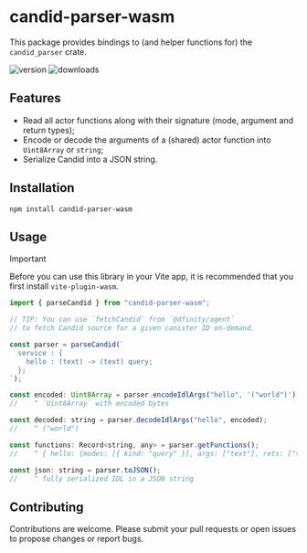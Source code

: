 # candid-parser-wasm

This package provides bindings to (and helper functions for) the `candid_parser` crate.

![version][version-image]
![downloads][dl-image]

## Features
- Read all actor functions along with their signature (mode, argument and return types);
- Encode or decode the arguments of a (shared) actor function into `Uint8Array` or `string`;
- Serialize Candid into a JSON string.

## Installation

`npm install candid-parser-wasm`

## Usage

> [!IMPORTANT] 
> Before you can use this library in your Vite app, it is recommended that you first install `vite-plugin-wasm`.

```js
import { parseCandid } from "candid-parser-wasm";

// TIP: You can use `fetchCandid` from `@dfinity/agent`
// to fetch Candid source for a given canister ID on-demand.

const parser = parseCandid(`
  service : {
    hello : (text) -> (text) query;
  };
`);

const encoded: Uint8Array = parser.encodeIdlArgs("hello", '("world")');
//    ^ `Uint8Array` with encoded bytes

const decoded: string = parser.decodeIdlArgs("hello", encoded);
//    ^ ("world")

const functions: Record<string, any> = parser.getFunctions();
//    ^ { hello: {modes: [{ kind: "query" }], args: ["text"], rets: ["text"]} }

const json: string = parser.toJSON();
//    ^ fully serialized IDL in a JSON string
```

## Contributing

Contributions are welcome. Please submit your pull requests or open issues to propose changes or report bugs.

[version-image]: https://img.shields.io/npm/v/candid-parser-wasm
[dl-image]: https://img.shields.io/npm/dw/candid-parser-wasm

